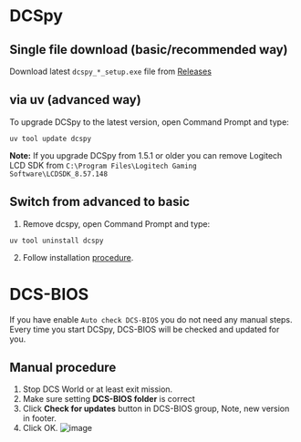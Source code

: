 # DCSpy
## Single file download (basic/recommended way)
Download latest `dcspy_*_setup.exe` file from [Releases](https://github.com/emcek/dcspy/releases/latest)

## via uv (advanced way)
To upgrade DCSpy to the latest version, open Command Prompt and type:

```shell script
uv tool update dcspy
```

**Note:** If you upgrade DCSpy from 1.5.1 or older you can remove Logitech LCD SDK from `C:\Program Files\Logitech Gaming Software\LCDSDK_8.57.148`

## Switch from advanced to basic
1. Remove dcspy, open Command Prompt and type:

```shell script
uv tool uninstall dcspy
```

2. Follow installation [procedure](install.md#single-file-download-new-way).

# DCS-BIOS
If you have enable `Auto check DCS-BIOS` you do not need any manual steps. Every time you start DCSpy, DCS-BIOS will be checked and updated for you.

## Manual procedure
1. Stop DCS World or at least exit mission.
2. Make sure setting **DCS-BIOS folder** is correct
3. Click **Check for updates** button in DCS-BIOS group, Note, new version in footer.
4. Click OK.
![image](https://github.com/emcek/dcspy/assets/475312/187f9d91-5464-4560-9308-405e37816562)

